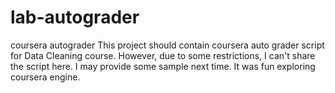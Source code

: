# lab-autograder
coursera autograder
This project should contain coursera auto grader script for Data Cleaning course. 
However, due to some restrictions, I can't share the script here. 
I may provide some sample next time. It was fun exploring coursera engine.

